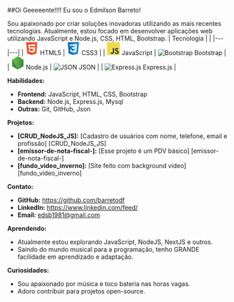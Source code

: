 ##Oi Geeeeente!!!! Eu sou o Edmilson Barreto!

Sou apaixonado por criar soluções inovadoras utilizando as mais recentes tecnologias. Atualmente, estou focado em desenvolver aplicações web utilizando JavaScript e Node.js, CSS, HTML, Bootstrap.
| Tecnologia | |
|---|---|
| <img src="https://raw.githubusercontent.com/devicons/devicon/master/icons/html5/html5-original.svg" alt="html5" width="30" height="30"/> HTML5 | <img src="https://raw.githubusercontent.com/devicons/devicon/master/icons/css3/css3-original.svg" alt="css3" width="30" height="30"/> CSS3 |
| <img src="https://raw.githubusercontent.com/devicons/devicon/master/icons/javascript/javascript-original.svg" alt="javascript" width="30" height="30"/> JavaScript | <img src="https://img.shields.io/badge/bootstrap-563D7C?style=flat-square" alt="Bootstrap" /> Bootstrap |
| <img src="https://raw.githubusercontent.com/devicons/devicon/master/icons/nodejs/nodejs-original.svg" alt="nodejs" width="30" height="30"/> Node.js | <img src="https://img.shields.io/badge/json-F0C27B?style=flat-square" alt="JSON" /> JSON |
| <img src="https://img.shields.io/badge/express.js-49A9EA?style=flat-square" alt="Express.js" /> Express.js |

**Habilidades:**
* **Frontend:** JavaScript, HTML, CSS, Bootstrap
* **Backend:** Node.js, Express.js, Mysql
* **Outras:** Git, GitHub, Json

**Projetos:**

* **[CRUD_NodeJS_JS]:** [Cadastro de usuários com nome, telefone, email e profissão] [CRUD_NodeJS_JS]
* **[emissor-de-nota-fiscal-]:** [Esse projeto é um PDV básico] [emissor-de-nota-fiscal-]
* **[fundo_video_inverno]:** [Site feito com background video] [fundo_video_inverno]

**Contato:**
* **GitHub:** https://github.com/barretodf
* **LinkedIn:** https://www.linkedin.com/feed/
* **Email:** edsb1981@gmail.com

**Aprendendo:**
* Atualmente estou explorando JavaScript, NodeJS, NextJS e outros.
* Saindo do mundo musical para a programação, tenho GRANDE facilidade em aprendizado e adaptação.

**Curiosidades:**
* Sou apaixonado por música e toco bateria nas horas vagas.
* Adoro contribuir para projetos open-source.

